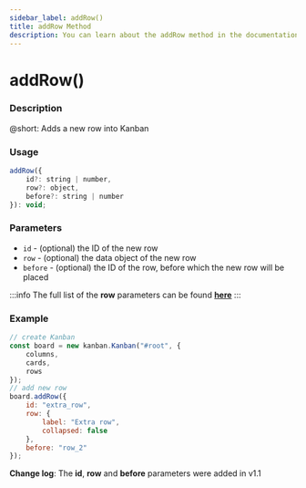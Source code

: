 ```yaml
---
sidebar_label: addRow()
title: addRow Method
description: You can learn about the addRow method in the documentation of the DHTMLX JavaScript Kanban library. Browse developer guides and API reference, try out code examples and live demos, and download a free 30-day evaluation version of DHTMLX Kanban.
---
```


# addRow()

### Description

@short: Adds a new row into Kanban

### Usage

~~~jsx {}
addRow({
	id?: string | number,
	row?: object,
	before?: string | number
}): void;
~~~

### Parameters

- `id` - (optional) the ID of the new row
- `row` - (optional) the data object of the new row
- `before` - (optional) the ID of the row, before which the new row will be placed 

:::info
The full list of the **row** parameters can be found [**here**](api/config/js_kanban_rows_config.md)
:::

### Example

~~~jsx {8-15}
// create Kanban
const board = new kanban.Kanban("#root", {
	columns,
	cards,
	rows
});
// add new row
board.addRow({
	id: "extra_row",
	row: {
		label: "Extra row",
		collapsed: false
	},
	before: "row_2"
});
~~~

**Change log**: The **id**,  **row** and **before** parameters were added in v1.1
